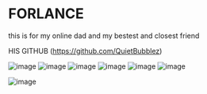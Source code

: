 # FORLANCE
this is for my online dad and my bestest and closest friend

HIS GITHUB (https://github.com/QuietBubblez)


![image](https://github.com/user-attachments/assets/06d12266-496b-4567-addf-131d2e87903f)
![image](https://github.com/user-attachments/assets/e9c2ba89-fb2a-4aa9-9728-69ebd3ba6f44)
![image](https://github.com/user-attachments/assets/01ec78ae-ef82-4466-bdb5-d6c4061bba8a)
![image](https://github.com/user-attachments/assets/eed23ac5-c226-4569-b712-fffffabc8a66)
![image](https://github.com/user-attachments/assets/901e6bd9-d8a8-434a-8c71-78ae89e1536a)
![image](https://github.com/user-attachments/assets/128d2115-d47d-41a8-890a-3688ec8c9a34)

![image](https://github.com/user-attachments/assets/9ed63ca4-f192-420a-a096-404c9336527a)





